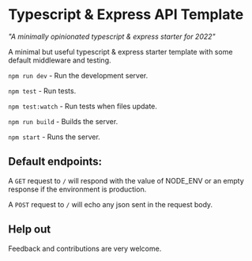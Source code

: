 # Typescript & Express API Template

*"A minimally opinionated typescript & express starter for 2022"*

A minimal but useful typescript & express starter template with some default middleware and testing.

`npm run dev` - Run the development server.

`npm test` - Run tests.

`npm test:watch` - Run tests when files update.

`npm run build` - Builds the server.

`npm start` - Runs the server.
## Default endpoints:

A `GET` request to `/` will respond with the value of NODE_ENV or an empty response if the environment is production.

A `POST` request to `/` will echo any json sent in the request body.

## Help out

Feedback and contributions are very welcome.